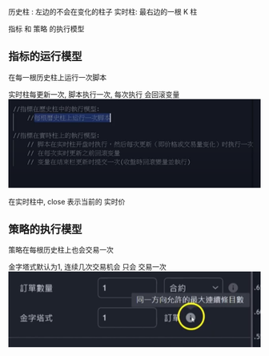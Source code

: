 


历史柱 : 左边的不会在变化的柱子
实时柱:  最右边的一根 K 柱


指标 和 策略 的执行模型

## 指标的运行模型
在每一根历史柱上运行一次脚本

实时柱每更新一次, 脚本执行一次, 每次执行 会回滚变量
![](../../assets/Pasted%20image%2020240529200352.png)


在实时柱中, close 表示当前的 实时价



## 策略的执行模型

策略在每根历史柱上也会交易一次

金字塔式默认为1, 连续几次交易机会 只会 交易一次
![](../../assets/Pasted%20image%2020240529204018.png)